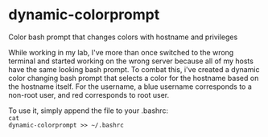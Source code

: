# dynamic-colorprompt
Color bash prompt that changes colors with hostname and privileges

While working in my lab, I've more than once switched to the wrong terminal and started working on the wrong server because all of my hosts have the same looking bash prompt.
To combat this, i've created a dynamic color changing bash prompt that selects a color for the hostname based on the hostname itself.
For the username, a blue username corresponds to a non-root user, and red corresponds to root user.

To use it, simply append the file to your .bashrc:<br>
<code>cat dynamic-colorprompt >> ~/.bashrc</code>
